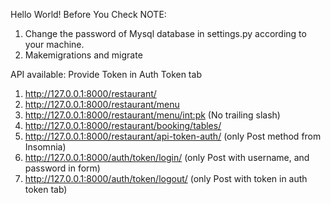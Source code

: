 Hello World!
Before You Check
NOTE:
1. Change the password of Mysql database in settings.py according to your machine.
2. Makemigrations and migrate

API available:
Provide Token in Auth Token tab
1. http://127.0.0.1:8000/restaurant/
2. http://127.0.0.1:8000/restaurant/menu
3. http://127.0.0.1:8000/restaurant/menu/<int:pk>      (No trailing slash)
4. http://127.0.0.1:8000/restaurant/booking/tables/
5. http://127.0.0.1:8000/restaurant/api-token-auth/    (only Post method from Insomnia)
6. http://127.0.0.1:8000/auth/token/login/             (only Post with username, and password in form)
7. http://127.0.0.1:8000/auth/token/logout/            (only Post with token in auth token tab)
